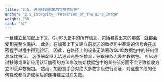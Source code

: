 ```yaml
---
title: "2.5. 通信线路图象的完整性保护"
anchor: "2.5_Integrity_Protection_of_the_Wire_Image"
weight: 250
rank: "h2"
---
```


一旦建立起加密上下文，QUIC头部中的所有信息，包括暴露出来的那些，就都会受到完整性保护。
此外，在加密上下文建立前发送的数据包中暴露的信息会在加密握手过程中得到验证。
因此，在路径上的设备无法篡改QUIC数据包中的任何信息或比特位。
这类篡改将无法通过完整性检查，导致接收方丢弃数据包。
可以通过移除或重新应用认证加密的方法修改初始数据包中的某些部分而不会导致接收方立即丢弃数据包。
然而，加密握手会对绝大多数字段进行验证，对这些字段的任何篡改都将造成稍后的连接建立过程失败。
